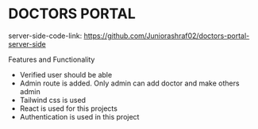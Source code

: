 <h1>DOCTORS PORTAL</h1>

server-side-code-link: https://github.com/Juniorashraf02/doctors-portal-server-side



Features and Functionality


* Verified user should be able
* Admin route is added. Only admin can add doctor and make others admin
* Tailwind css is used 
* React is used for this projects 
* Authentication is used in this project 



